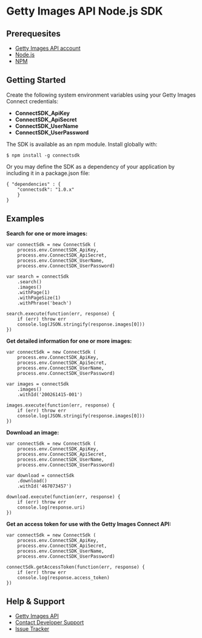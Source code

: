 # Getty Images API Node.js SDK

## Prerequesites
* [Getty Images API account](https://api.gettyimages.com/member/register)
* [Node.js](http://nodejs.org)
* [NPM](http://npmjs.org)

## Getting Started
Create the following system environment variables using your Getty Images Connect credentials:

 *  **ConnectSDK_ApiKey**
 *  **ConnectSDK_ApiSecret**
 *  **ConnectSDK_UserName**
 *  **ConnectSDK_UserPassword**

The SDK is available as an npm module. Install globally with:

    $ npm install -g connectsdk

Or you may define the SDK as a dependency of your application by including it in a package.json file:

    { "dependencies" : {
        "connectsdk": "1.0.x"
        }
    }

## Examples

**Search for one or more images:**

    var connectSdk = new ConnectSdk (
        process.env.ConnectSDK_ApiKey,
        process.env.ConnectSDK_ApiSecret,
        process.env.ConnectSDK_UserName,
        process.env.ConnectSDK_UserPassword)

	var search = connectSdk
		.search()
		.images()
		.withPage(1)
		.withPageSize(1)
		.withPhrase('beach')

	search.execute(function(err, response) {
		if (err) throw err
		console.log(JSON.stringify(response.images[0]))
	})

**Get detailed information for one or more images:**

    var connectSdk = new ConnectSdk (
        process.env.ConnectSDK_ApiKey,
        process.env.ConnectSDK_ApiSecret,
        process.env.ConnectSDK_UserName,
        process.env.ConnectSDK_UserPassword)

	var images = connectSdk
		.images()
		.withId('200261415-001')

	images.execute(function(err, response) {
		if (err) throw err
		console.log(JSON.stringify(response.images[0]))
	})

**Download an image:**

    var connectSdk = new ConnectSdk (
        process.env.ConnectSDK_ApiKey,
        process.env.ConnectSDK_ApiSecret,
        process.env.ConnectSDK_UserName,
        process.env.ConnectSDK_UserPassword)

    var download = connectSdk
        .download()
        .withId('467073457')

    download.execute(function(err, response) {
        if (err) throw err
        console.log(response.uri)
    })

**Get an access token for use with the Getty Images Connect API:**

    var connectSdk = new ConnectSdk (
        process.env.ConnectSDK_ApiKey,
        process.env.ConnectSDK_ApiSecret,
        process.env.ConnectSDK_UserName,
        process.env.ConnectSDK_UserPassword)

    connectSdk.getAccessToken(function(err, response) {
        if (err) throw err
        console.log(response.access_token)
    })

## Help & Support

* [Getty Images API](http://developer.gettyimages.com/)
* [Contact Developer Support](mailto:developersupport@gettyimages.com)
* [Issue Tracker](https://github.com/gettyimages/gettyimages-api_nodejs/issues)

